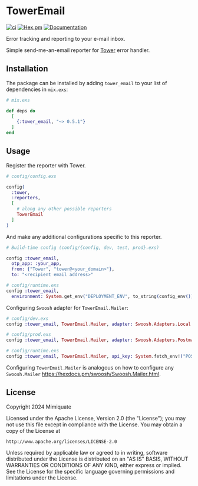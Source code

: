 # TowerEmail

[![ci](https://github.com/mimiquate/tower_email/actions/workflows/ci.yml/badge.svg?branch=main)](https://github.com/mimiquate/tower_email/actions?query=branch%3Amain)
[![Hex.pm](https://img.shields.io/hexpm/v/tower_email.svg)](https://hex.pm/packages/tower_email)
[![Documentation](https://img.shields.io/badge/Documentation-purple.svg)](https://hexdocs.pm/tower_email)

Error tracking and reporting to your e-mail inbox.

Simple send-me-an-email reporter for [Tower](https://github.com/mimiquate/tower) error handler.

## Installation

The package can be installed by adding `tower_email` to your list of dependencies in `mix.exs`:

```elixir
# mix.exs

def deps do
  [
    {:tower_email, "~> 0.5.1"}
  ]
end
```

## Usage

Register the reporter with Tower.

```elixir
# config/config.exs

config(
  :tower,
  :reporters,
  [
    # along any other possible reporters
    TowerEmail
  ]
)
```

And make any additional configurations specific to this reporter.

```elixir
# Build-time config (config/{config, dev, test, prod}.exs)

config :tower_email,
  otp_app: :your_app,
  from: {"Tower", "tower@<your_domain>"},
  to: "<recipient email address>"

# config/runtime.exs
config :tower_email,
  environment: System.get_env("DEPLOYMENT_ENV", to_string(config_env()))
```

Configuring `Swoosh` adapter for `TowerEmail.Mailer`:

```elixir
# config/dev.exs
config :tower_email, TowerEmail.Mailer, adapter: Swoosh.Adapters.Local

# config/prod.exs
config :tower_email, TowerEmail.Mailer, adapter: Swoosh.Adapters.Postmark,

# config/runtime.exs
config :tower_email, TowerEmail.Mailer, api_key: System.fetch_env!("POSTMARK_API_KEY")
```

Configuring `TowerEmail.Mailer` is analogous on how to configure any `Swoosh.Mailer` https://hexdocs.pm/swoosh/Swoosh.Mailer.html.

## License

Copyright 2024 Mimiquate

Licensed under the Apache License, Version 2.0 (the "License");
you may not use this file except in compliance with the License.
You may obtain a copy of the License at

    http://www.apache.org/licenses/LICENSE-2.0

Unless required by applicable law or agreed to in writing, software
distributed under the License is distributed on an "AS IS" BASIS,
WITHOUT WARRANTIES OR CONDITIONS OF ANY KIND, either express or implied.
See the License for the specific language governing permissions and
limitations under the License.
